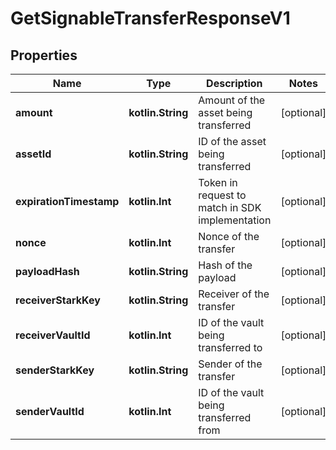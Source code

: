 
# GetSignableTransferResponseV1

## Properties
Name | Type | Description | Notes
------------ | ------------- | ------------- | -------------
**amount** | **kotlin.String** | Amount of the asset being transferred |  [optional]
**assetId** | **kotlin.String** | ID of the asset being transferred |  [optional]
**expirationTimestamp** | **kotlin.Int** | Token in request to match in SDK implementation |  [optional]
**nonce** | **kotlin.Int** | Nonce of the transfer |  [optional]
**payloadHash** | **kotlin.String** | Hash of the payload |  [optional]
**receiverStarkKey** | **kotlin.String** | Receiver of the transfer |  [optional]
**receiverVaultId** | **kotlin.Int** | ID of the vault being transferred to |  [optional]
**senderStarkKey** | **kotlin.String** | Sender of the transfer |  [optional]
**senderVaultId** | **kotlin.Int** | ID of the vault being transferred from |  [optional]



